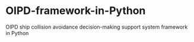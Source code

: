 # OIPD-framework-in-Python
OIPD ship collision avoidance decision-making support system framework in Python
